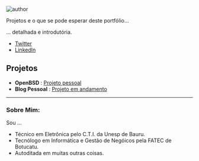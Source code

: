 
![author](https://img.shields.io/badge/author-Gian_Boaventura-red.svg)

Projetos e o que se pode esperar deste portfólio...

... detalhada e introdutória.

* [Twitter](https://twitter.com/gianboaventura)
* [LinkedIn](https://www.linkedin.com/in/gianboaventura/)

## Projetos

* **OpenBSD** : [Projeto pessoal](https://github.com/GianBoaventura/OpenBSD-Desktop)
* **Blog Pessoal** : [Projeto em andamento](https://)
---

### Sobre Mim:

Sou ...

* Técnico em Eletrônica pelo C.T.I. da Unesp de Bauru.
* Tecnólogo em Informática e Gestão de Negóicos pela FATEC de Botucatu.
* Autoditada em muitas outras coisas.
